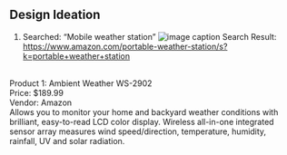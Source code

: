 ## Design Ideation

1. Searched: “Mobile weather station”
![image caption](Product_1)
Search Result: https://www.amazon.com/portable-weather-station/s?k=portable+weather+station
<br>
Product 1: Ambient Weather WS-2902
<br>
Price: $189.99
<br>
Vendor: Amazon
<br>
Allows you to monitor your home and backyard weather conditions with brilliant, easy-to-read LCD color display. Wireless all-in-one integrated sensor array measures wind speed/direction, temperature, humidity, rainfall, UV and solar radiation.

